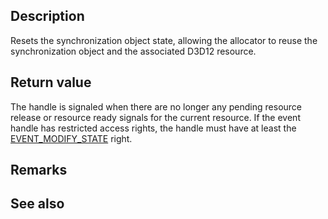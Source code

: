 ## Description

Resets the synchronization object state, allowing the allocator to reuse the synchronization object and the associated D3D12 resource.

## Return value

The handle is signaled when there are no longer any pending resource release or resource ready signals for the current resource. If the event handle has restricted access rights, the handle must have at least the [EVENT_MODIFY_STATE](https://learn.microsoft.com/windows/win32/sync/synchronization-object-security-and-access-rights) right.

## Remarks

## See also